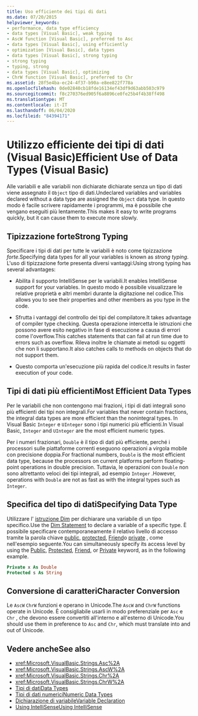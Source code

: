 ```yaml
---
title: Uso efficiente dei tipi di dati
ms.date: 07/20/2015
helpviewer_keywords:
- performance, data type efficiency
- data types [Visual Basic], weak typing
- AscW function [Visual Basic], preferred to Asc
- data types [Visual Basic], using efficiently
- optimization [Visual Basic], data types
- data types [Visual Basic], strong typing
- strong typing
- typing, strong
- data types [Visual Basic], optimizing
- ChrW function [Visual Basic], preferred to Chr
ms.assetid: 28f5e4ba-ec24-4f37-b90a-e8ee822f778a
ms.openlocfilehash: 0de02840cb18fde16134ef43df9d63abb503c979
ms.sourcegitcommit: f8c270376ed905f6a8896ce0fe25b4f4b38ff498
ms.translationtype: MT
ms.contentlocale: it-IT
ms.lasthandoff: 06/04/2020
ms.locfileid: "84394171"
---
```

# <a name="efficient-use-of-data-types-visual-basic"></a><span data-ttu-id="4d9f1-102">Utilizzo efficiente dei tipi di dati (Visual Basic)</span><span class="sxs-lookup"><span data-stu-id="4d9f1-102">Efficient Use of Data Types (Visual Basic)</span></span>
<span data-ttu-id="4d9f1-103">Alle variabili e alle variabili non dichiarate dichiarate senza un tipo di dati viene assegnato il `Object` tipo di dati.</span><span class="sxs-lookup"><span data-stu-id="4d9f1-103">Undeclared variables and variables declared without a data type are assigned the `Object` data type.</span></span> <span data-ttu-id="4d9f1-104">In questo modo è facile scrivere rapidamente i programmi, ma è possibile che vengano eseguiti più lentamente.</span><span class="sxs-lookup"><span data-stu-id="4d9f1-104">This makes it easy to write programs quickly, but it can cause them to execute more slowly.</span></span>

## <a name="strong-typing"></a><span data-ttu-id="4d9f1-105">Tipizzazione forte</span><span class="sxs-lookup"><span data-stu-id="4d9f1-105">Strong Typing</span></span>
 <span data-ttu-id="4d9f1-106">Specificare i tipi di dati per tutte le variabili è noto come tipizzazione *forte*.</span><span class="sxs-lookup"><span data-stu-id="4d9f1-106">Specifying data types for all your variables is known as *strong typing*.</span></span> <span data-ttu-id="4d9f1-107">L'uso di tipizzazione forte presenta diversi vantaggi:</span><span class="sxs-lookup"><span data-stu-id="4d9f1-107">Using strong typing has several advantages:</span></span>

- <span data-ttu-id="4d9f1-108">Abilita il supporto IntelliSense per le variabili.</span><span class="sxs-lookup"><span data-stu-id="4d9f1-108">It enables IntelliSense support for your variables.</span></span> <span data-ttu-id="4d9f1-109">In questo modo è possibile visualizzare le relative proprietà e altri membri durante la digitazione nel codice.</span><span class="sxs-lookup"><span data-stu-id="4d9f1-109">This allows you to see their properties and other members as you type in the code.</span></span>

- <span data-ttu-id="4d9f1-110">Sfrutta i vantaggi del controllo dei tipi del compilatore.</span><span class="sxs-lookup"><span data-stu-id="4d9f1-110">It takes advantage of compiler type checking.</span></span> <span data-ttu-id="4d9f1-111">Questa operazione intercetta le istruzioni che possono avere esito negativo in fase di esecuzione a causa di errori come l'overflow.</span><span class="sxs-lookup"><span data-stu-id="4d9f1-111">This catches statements that can fail at run time due to errors such as overflow.</span></span> <span data-ttu-id="4d9f1-112">Rileva inoltre le chiamate ai metodi su oggetti che non li supportano.</span><span class="sxs-lookup"><span data-stu-id="4d9f1-112">It also catches calls to methods on objects that do not support them.</span></span>

- <span data-ttu-id="4d9f1-113">Questo comporta un'esecuzione più rapida del codice.</span><span class="sxs-lookup"><span data-stu-id="4d9f1-113">It results in faster execution of your code.</span></span>

## <a name="most-efficient-data-types"></a><span data-ttu-id="4d9f1-114">Tipi di dati più efficienti</span><span class="sxs-lookup"><span data-stu-id="4d9f1-114">Most Efficient Data Types</span></span>
 <span data-ttu-id="4d9f1-115">Per le variabili che non contengono mai frazioni, i tipi di dati integrali sono più efficienti dei tipi non integrali.</span><span class="sxs-lookup"><span data-stu-id="4d9f1-115">For variables that never contain fractions, the integral data types are more efficient than the nonintegral types.</span></span> <span data-ttu-id="4d9f1-116">In Visual Basic `Integer` e `UInteger` sono i tipi numerici più efficienti.</span><span class="sxs-lookup"><span data-stu-id="4d9f1-116">In Visual Basic, `Integer` and `UInteger` are the most efficient numeric types.</span></span>

 <span data-ttu-id="4d9f1-117">Per i numeri frazionari, `Double` è il tipo di dati più efficiente, perché i processori sulle piattaforme correnti eseguono operazioni a virgola mobile con precisione doppia.</span><span class="sxs-lookup"><span data-stu-id="4d9f1-117">For fractional numbers, `Double` is the most efficient data type, because the processors on current platforms perform floating-point operations in double precision.</span></span> <span data-ttu-id="4d9f1-118">Tuttavia, le operazioni con `Double` non sono altrettanto veloci dei tipi integrali, ad esempio `Integer` .</span><span class="sxs-lookup"><span data-stu-id="4d9f1-118">However, operations with `Double` are not as fast as with the integral types such as `Integer`.</span></span>

## <a name="specifying-data-type"></a><span data-ttu-id="4d9f1-119">Specifica del tipo di dati</span><span class="sxs-lookup"><span data-stu-id="4d9f1-119">Specifying Data Type</span></span>
 <span data-ttu-id="4d9f1-120">Utilizzare l' [istruzione Dim](../../../language-reference/statements/dim-statement.md) per dichiarare una variabile di un tipo specifico.</span><span class="sxs-lookup"><span data-stu-id="4d9f1-120">Use the [Dim Statement](../../../language-reference/statements/dim-statement.md) to declare a variable of a specific type.</span></span> <span data-ttu-id="4d9f1-121">È possibile specificare contemporaneamente il relativo livello di accesso tramite la parola chiave [public](../../../language-reference/modifiers/public.md), [protected](../../../language-reference/modifiers/protected.md), [Friend](../../../language-reference/modifiers/friend.md)o [private](../../../language-reference/modifiers/private.md) , come nell'esempio seguente.</span><span class="sxs-lookup"><span data-stu-id="4d9f1-121">You can simultaneously specify its access level by using the [Public](../../../language-reference/modifiers/public.md), [Protected](../../../language-reference/modifiers/protected.md), [Friend](../../../language-reference/modifiers/friend.md), or [Private](../../../language-reference/modifiers/private.md) keyword, as in the following example.</span></span>

```vb
Private x As Double
Protected s As String
```

## <a name="character-conversion"></a><span data-ttu-id="4d9f1-122">Conversione di caratteri</span><span class="sxs-lookup"><span data-stu-id="4d9f1-122">Character Conversion</span></span>
 <span data-ttu-id="4d9f1-123">Le `AscW` `ChrW` funzioni e operano in Unicode.</span><span class="sxs-lookup"><span data-stu-id="4d9f1-123">The `AscW` and `ChrW` functions operate in Unicode.</span></span> <span data-ttu-id="4d9f1-124">È consigliabile usarli in modo preferenziale per `Asc` e `Chr` , che devono essere convertiti all'interno e all'esterno di Unicode.</span><span class="sxs-lookup"><span data-stu-id="4d9f1-124">You should use them in preference to `Asc` and `Chr`, which must translate into and out of Unicode.</span></span>

## <a name="see-also"></a><span data-ttu-id="4d9f1-125">Vedere anche</span><span class="sxs-lookup"><span data-stu-id="4d9f1-125">See also</span></span>

- <xref:Microsoft.VisualBasic.Strings.Asc%2A>
- <xref:Microsoft.VisualBasic.Strings.AscW%2A>
- <xref:Microsoft.VisualBasic.Strings.Chr%2A>
- <xref:Microsoft.VisualBasic.Strings.ChrW%2A>
- [<span data-ttu-id="4d9f1-126">Tipi di dati</span><span class="sxs-lookup"><span data-stu-id="4d9f1-126">Data Types</span></span>](index.md)
- [<span data-ttu-id="4d9f1-127">Tipi di dati numerici</span><span class="sxs-lookup"><span data-stu-id="4d9f1-127">Numeric Data Types</span></span>](numeric-data-types.md)
- [<span data-ttu-id="4d9f1-128">Dichiarazione di variabile</span><span class="sxs-lookup"><span data-stu-id="4d9f1-128">Variable Declaration</span></span>](../variables/variable-declaration.md)
- [<span data-ttu-id="4d9f1-129">Using IntelliSense</span><span class="sxs-lookup"><span data-stu-id="4d9f1-129">Using IntelliSense</span></span>](/visualstudio/ide/using-intellisense)
